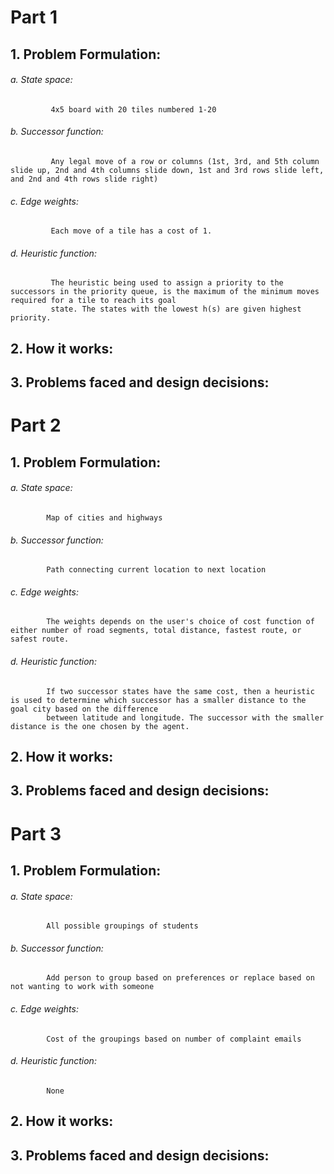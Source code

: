 # Part 1
## 1. Problem Formulation:
   ###### a. State space: 
             4x5 board with 20 tiles numbered 1-20
   ###### b. Successor function: 
             Any legal move of a row or columns (1st, 3rd, and 5th column slide up, 2nd and 4th columns slide down, 1st and 3rd rows slide left, and 2nd and 4th rows slide right)
   ###### c. Edge weights: 
             Each move of a tile has a cost of 1.
   ###### d. Heuristic function: 
             The heuristic being used to assign a priority to the successors in the priority queue, is the maximum of the minimum moves required for a tile to reach its goal
             state. The states with the lowest h(s) are given highest priority.
## 2. How it works:
      
## 3. Problems faced and design decisions:
      

# Part 2
## 1. Problem Formulation:
  ###### a. State space: 
            Map of cities and highways
  ###### b. Successor function: 
            Path connecting current location to next location
  ###### c. Edge weights: 
            The weights depends on the user's choice of cost function of either number of road segments, total distance, fastest route, or safest route. 
  ###### d. Heuristic function: 
            If two successor states have the same cost, then a heuristic is used to determine which successor has a smaller distance to the goal city based on the difference
            between latitude and longitude. The successor with the smaller distance is the one chosen by the agent. 
## 2. How it works: 
## 3. Problems faced and design decisions:

# Part 3
## 1. Problem Formulation:
  ###### a. State space: 
            All possible groupings of students
  ###### b. Successor function: 
            Add person to group based on preferences or replace based on not wanting to work with someone
  ###### c. Edge weights: 
            Cost of the groupings based on number of complaint emails
  ###### d. Heuristic function: 
            None
## 2. How it works:
## 3. Problems faced and design decisions:
